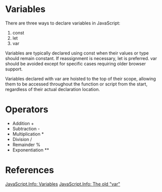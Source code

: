 # Variables

There are three ways to declare variables in JavaScript:
1. const
2. let
3. var

Variables are typically declared using const when their values or type should remain constant. If reassignment is necessary, let is preferred. var should be avoided except for specific cases requiring older browser support.

Variables declared with var are hoisted to the top of their scope, allowing them to be accessed throughout the function or script from the start, regardless of their actual declaration location.

# Operators

- Addition +
- Subtraction -
- Multiplication *
- Division /
- Remainder %
- Exponentiation **



# References
[JavaScript.Info: Variables](https://javascript.info/variables)
[JavaScript.Info: The old "var"](https://javascript.info/var)

